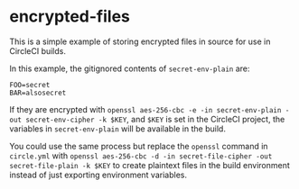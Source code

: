 # encrypted-files

This is a simple example of storing encrypted files in source for use in CircleCI builds.

In this example, the gitignored contents of `secret-env-plain` are:

```
FOO=secret
BAR=alsosecret
```

If they are encrypted with `openssl aes-256-cbc -e -in secret-env-plain -out secret-env-cipher -k $KEY`, and `$KEY` is set
in the CircleCI project, the variables in `secret-env-plain` will be available in the build.

You could use the same process but replace the `openssl` command in `circle.yml` with `openssl aes-256-cbc -d -in secret-file-cipher -out secret-file-plain -k $KEY` to create plaintext files in the build environment instead of just exporting environment variables.
